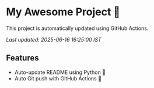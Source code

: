 # My Awesome Project 🚀

This project is automatically updated using GitHub Actions.

_Last updated: 2025-06-16 16:25:00 IST_

## Features
- Auto-update README using Python 🐍
- Auto Git push with GitHub Actions 🤖

